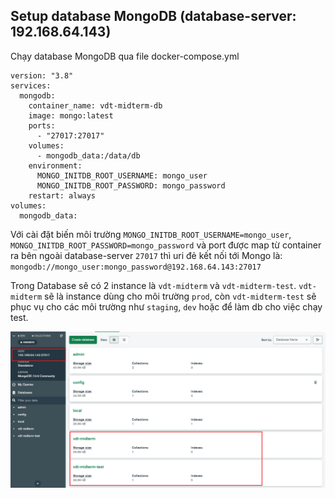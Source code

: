 ## Setup database MongoDB (database-server: 192.168.64.143)

Chạy database MongoDB qua file docker-compose.yml

```shell
version: "3.8"
services:
  mongodb:
    container_name: vdt-midterm-db
    image: mongo:latest
    ports:
      - "27017:27017"
    volumes:
      - mongodb_data:/data/db
    environment:
      MONGO_INITDB_ROOT_USERNAME: mongo_user
      MONGO_INITDB_ROOT_PASSWORD: mongo_password
    restart: always
volumes:
  mongodb_data:
```

Với cài đặt biến môi trường `MONGO_INITDB_ROOT_USERNAME=mongo_user`, `MONGO_INITDB_ROOT_PASSWORD=mongo_password` và port được map từ container ra bên ngoài database-server `27017` thì uri đẻ kết nối tới Mongo là:
`mongodb://mongo_user:mongo_password@192.168.64.143:27017`

Trong Database sẽ có 2 instance là `vdt-midterm` và `vdt-midterm-test`.
`vdt-midterm` sẽ là instance dùng cho môi trường `prod`, còn `vdt-midterm-test` sẽ phục vụ cho các môi trường như `staging`, `dev` hoặc để làm db cho việc chạy test.

<div align="center">
  <img src="../images/mongo-instances.png" alt="MongoDb">
</div>
